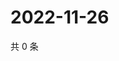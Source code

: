 # 2022-11-26

共 0 条

<!-- BEGIN WEIBO -->
<!-- 最后更新时间 Sat Nov 26 2022 04:15:48 GMT+0800 (China Standard Time) -->

<!-- END WEIBO -->
